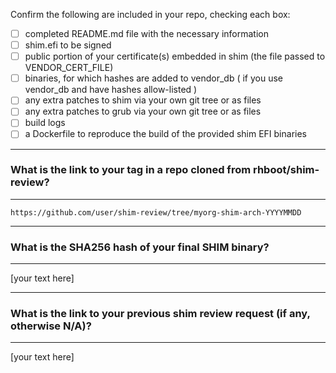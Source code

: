 Confirm the following are included in your repo, checking each box:

 - [ ] completed README.md file with the necessary information
 - [ ] shim.efi to be signed
 - [ ] public portion of your certificate(s) embedded in shim (the file passed to VENDOR_CERT_FILE)
 - [ ] binaries, for which hashes are added to vendor_db ( if you use vendor_db and have hashes allow-listed )
 - [ ] any extra patches to shim via your own git tree or as files
 - [ ] any extra patches to grub via your own git tree or as files
 - [ ] build logs
 - [ ] a Dockerfile to reproduce the build of the provided shim EFI binaries

*******************************************************************************
### What is the link to your tag in a repo cloned from rhboot/shim-review?
*******************************************************************************
`https://github.com/user/shim-review/tree/myorg-shim-arch-YYYYMMDD`

*******************************************************************************
### What is the SHA256 hash of your final SHIM binary?
*******************************************************************************
[your text here]

*******************************************************************************
### What is the link to your previous shim review request (if any, otherwise N/A)?
*******************************************************************************
[your text here]
